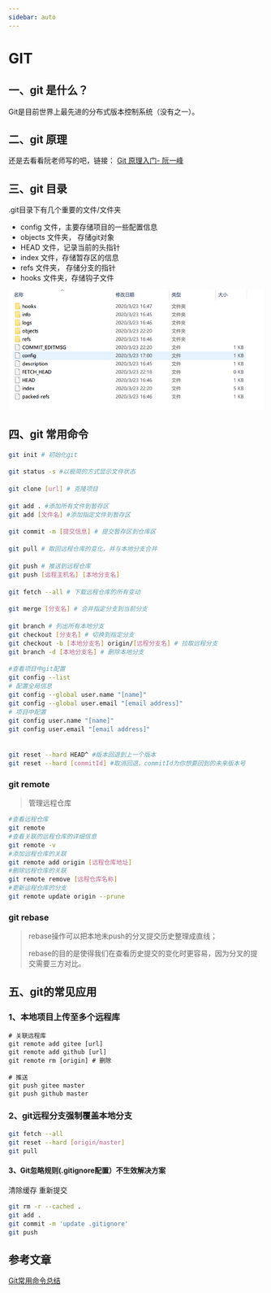 ```yaml
---
sidebar: auto
---
```

# GIT

##  一、git 是什么？ 

 Git是目前世界上最先进的分布式版本控制系统（没有之一）。 

## 二、git 原理

还是去看看阮老师写的吧，链接：  [Git 原理入门- 阮一峰]( http://www.ruanyifeng.com/blog/2018/10/git-internals.html )

## 三、git 目录

.git目录下有几个重要的文件/文件夹

- config   文件，主要存储项目的一些配置信息
- objects 文件夹， 存储git对象
- HEAD    文件，记录当前的头指针
- index    文件，存储暂存区的信息
- refs       文件夹， 存储分支的指针
-  hooks    文件夹，存储钩子文件

![git-catalog](/img/git-catalog.png)

## 四、git 常用命令

```bash
git init # 初始化git

git status -s #以极简的方式显示文件状态

git clone [url] # 克隆项目

git add . #添加所有文件到暂存区
git add [文件名] #添加指定文件到暂存区

git commit -m [提交信息] # 提交暂存区到仓库区

git pull # 取回远程仓库的变化，并与本地分支合并

git push # 推送到远程仓库
git push [远程主机名] [本地分支名]

git fetch --all # 下载远程仓库的所有变动

git merge [分支名] # 合并指定分支到当前分支

git branch # 列出所有本地分支
git checkout [分支名] # 切换到指定分支
git checkout -b [本地分支名] origin/[远程分支名] # 拉取远程分支
git branch -d [本地分支名] # 删除本地分支

#查看项目中git配置
git config --list
# 配置全局信息
git config --global user.name "[name]"
git config --global user.email "[email address]"
# 项目中配置
git config user.name "[name]"
git config user.email "[email address]"


git reset --hard HEAD^ #版本回退到上一个版本
git reset --hard [commitId] #取消回退，commitId为你想要回到的未来版本号
```

### git remote 

> 管理远程仓库 

```bash
#查看远程仓库
git remote 
#查看关联的远程仓库的详细信息
git remote -v 
#添加远程仓库的关联
git remote add origin [远程仓库地址] 
#删除远程仓库的关联
git remote remove [远程仓库名称] 
#更新远程仓库的分支
git remote update origin --prune 
```

### git rebase

> rebase操作可以把本地未push的分叉提交历史整理成直线；
>
> rebase的目的是使得我们在查看历史提交的变化时更容易，因为分叉的提交需要三方对比。



## 五、git的常见应用

### 1、本地项目上传至多个远程库

```shell
# 关联远程库
git remote add gitee [url]
git remote add github [url]
git remote rm [origin] # 删除

# 推送
git push gitee master
git push github master
```

### 2、git远程分支强制覆盖本地分支

```bash
git fetch --all  
git reset --hard [origin/master] 
git pull
```

#### 3、Git忽略规则(.gitignore配置）不生效解决方案

清除缓存 重新提交

```bash
git rm -r --cached .
git add .
git commit -m 'update .gitignore'
git push
```

## 参考文章

[Git常用命令总结](https://www.jianshu.com/p/cdccfef91ae1 )